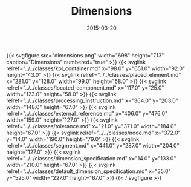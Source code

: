 ﻿---
title: Dimensions
toc: false
type: specs
layout: diagram
date: "2015-03-20"
draft: false
specification: KBL
version: 2.4.sr1
documentType: "Recommendation"
elementType: Diagram
classes:
  - KBL_container
  - Placed_element
  - Located_component
  - Processing_instruction
  - External_reference
  - Tolerance
  - Node
  - Segment
  - Dimension_specification
  - Default_dimension_specification
menu:
  KBL-2.4.sr1:    
    parent: presentation
    identifier: presentation/dimensions
    weight: 1021 

# Prev/next pager order (if `docs_section_pager` enabled in `params.toml`)
weight: 1021
---
{{< svgfigure src="dimensions.png" width="698" height="713" caption="Dimensions" numbered="true" >}}
  {{< svglink relref="../../classes/kbl_container.md" x="98.0" y="651.0" width="92.0" height="43.0" >}}
  {{< svglink relref="../../classes/placed_element.md" x="281.0" y="128.0" width="99.0" height="58.0" >}}
  {{< svglink relref="../../classes/located_component.md" x="117.0" y="25.0" width="123.0" height="58.0" >}}
  {{< svglink relref="../../classes/processing_instruction.md" x="364.0" y="203.0" width="148.0" height="67.0" >}}
  {{< svglink relref="../../classes/external_reference.md" x="406.0" y="476.0" width="159.0" height="127.0" >}}
  {{< svglink relref="../../classes/tolerance.md" x="21.0" y="371.0" width="184.0" height="67.0" >}}
  {{< svglink relref="../../classes/node.md" x="372.0" y="14.0" width="190.0" height="79.0" >}}
  {{< svglink relref="../../classes/segment.md" x="441.0" y="287.0" width="204.0" height="127.0" >}}
  {{< svglink relref="../../classes/dimension_specification.md" x="14.0" y="133.0" width="210.0" height="67.0" >}}
  {{< svglink relref="../../classes/default_dimension_specification.md" x="35.0" y="525.0" width="227.0" height="67.0" >}}
{{< / svgfigure >}}
